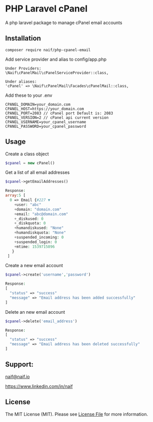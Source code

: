 # PHP Laravel cPanel
A php laravel package to manage cPanel email accounts

## Installation
```
composer require naif/php-cpanel-email
```

Add service provider and alias to config/app.php
```
Under Providers:
\Naif\cPanelMail\cPanelServiceProvider::class,

Under aliases:
'cPanel' => \Naif\cPanelMail\Facades\cPanelMail::class,
```

Add these to your .env
```
CPANEL_DOMAIN=your_domain.com
CPANEL_HOST=https://your_domain.com
CPANEL_PORT=2083 // cPanel port Default is: 2083
CPANEL_VERSION=2 // cPanel api current version
CPANEL_USERNAME=your_cpanel_username
CPANEL_PASSWORD=your_cpanel_password
```
## Usage

Create a class object
```php
$cpanel = new cPanel()
```

Get a list of all email addresses
```php
$cpanel->getEmailAddresses()

Response:
array:5 [
  0 => Email {#227 ▼
    +user: "abc"
    +domain: "domain.com"
    +email: "abc@domain.com"
    +_diskused: 0
    +_diskquota: 0
    +humandiskused: "None"
    +humandiskquota: "None"
    +suspended_incoming: 0
    +suspended_login: 0
    +mtime: 1539715896
   }
 ]
```

Create a new email account
```php
$cpanel->create('username','password')

Response:
[
  "status" => "success"
  "message" => "Email address has been added successfully"
]
```

Delete an new email account
```php
$cpanel->delete('email_address')

Response:
[
  "status" => "success"
  "message" => "Email address has been deleted successfully"
]
```

## Support:
naif@naif.io

https://www.linkedin.com/in/naif

## License
The MIT License (MIT). Please see [License File](LICENSE.md) for more information.

